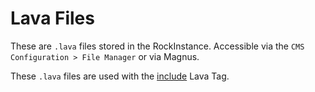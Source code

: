 # Lava Files
These are `.lava` files stored in the RockInstance. Accessible via the `CMS Configuration > File Manager` or via Magnus.

These `.lava` files are used with the [include](https://community.rockrms.com/lava/tags/include-tags) Lava Tag.
